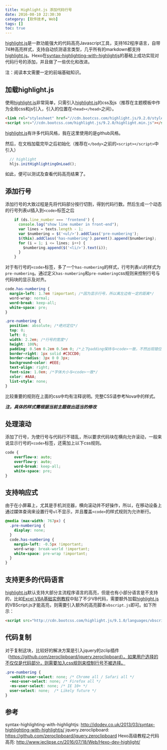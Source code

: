 ```yaml
---
title: Highlight.js 添加代码行号
date: 2016-08-10 22:30:30
category: [软件技术, Web]
tags: []
toc: true
---
```


[highlight.js]是一款功能强大的代码高亮Javascript工具，支持162程序语言，自带74种高亮样式，支持自动侦测语言类型，几乎所有的markdown都支持[highlight.js]。Hexo在[syntax-highlighting-with-highlightjs]的基础上成功实现对代码行号的添加，并且做了一些优化和改进。

注：阅读本文需要一定的前端基础知识。

## 加载highlight.js
使用[highlight.js]非常简单，只需引入[highlight.js]的css及js（推荐在主题模板中作为全局css和js引入，引入的位置在`<head></head>`之间）。

``` html
<link rel="stylesheet" href="//cdn.bootcss.com/highlight.js/9.2.0/styles/github.min.css">
<script src="//cdn.bootcss.com/highlight.js/9.2.0/highlight.min.js"></script>
```
[highlight.js]有许多代码风格，我在这里使用的是github风格。

然后，在文档加载完毕之后初始化（推荐在`</body>`之前的`<script></script>`中引入）

``` js hljs.js https://github.com/Jamling/hexo-theme-nova/blob/master/source/js/hljs.js#L3:L4
  // highlight
  hljs.initHighlightingOnLoad(); 
```

如此，便可以测试及查看代码高亮结果了。

## 添加行号
添加行号的大致过程是先将代码部分按行切割，得到代码行数。然后生成一个动态的行号列表ul插入到`<code>`标签之后

```js hljs.js https://github.com/Jamling/hexo-theme-nova/blob/master/source/js/hljs.js#L51:L59
    if (ds.line_number === 'frontend') {
      console.log("show line number in front-end");
      var lines = texts.length - 1;
      var $numbering = $('<ul/>').addClass('pre-numbering');
      $(this).addClass('has-numbering').parent().append($numbering);
      for (i = 1; i <= lines; i++) {
        $numbering.append($('<li/>').text(i));
      }
    }
```

对于有行号的`<code>`标签，多了一个`has-numbering`的样式，行号列表`ul`的样式为`pre-numbering`。通过定义`has-numbering`和`pre-numbering`css规则来控制行号与代码块的显示及对齐。

```css nova.scss https://github.com/Jamling/hexo-theme-nova/tree/master/source/css/bs/nova.scss
code.has-numbering {
  margin-left: 1.7em !important; /*因为显示行号，所以离左边有一定的距离*/
  word-wrap: normal; 
  word-break: keep-all;
  white-space: pre;
}

.pre-numbering {
  position: absolute; /*绝对定位*/
  top: 0;
  left: 0;
  width: 2.2em; /*行号的宽度*/
  height: 100%;
  padding: 0.5em 0.2em 0.5em 0; /*上下padding保持与<code>一致，不然出现错位*/
  border-right: 1px solid #C3CCD0;
  border-radius: 3px 0 0 3px;
  background-color: #EEE;
  text-align: right;
  font-size: 1.0em; /*字体大小与<code>一致*/
  color: #AAA;
  list-style: none;
}
```

比较重要的规则在上面的css中均有注释说明。完整CSS请参考Nova中的样式。

***注，具体的样式需根据当前主题做出适当的修改***

## 处理滚动

添加了行号，为使行号与代码行不错乱，所以要求代码块在横向允许滚动，一般来说显示行号的`<code>`标签，还需加上以下css规则。
```css
code {
    overflow-x: auto;
    overflow-y: auto;
    word-break: keep-all;
    white-space: pre;
}
```  

## 支持响应式
由于在小屏幕上，尤其是手机浏览器，横向滚动并不好操作，所以，在移动设备上通过媒体查询来设置行号`ul`不显示，并且覆盖`<code>`的样式规则为允许断行。

```css
@media (max-width: 767px) {
  .pre-numbering {
    display: none;
  }
  code.has-numbering {
    margin-left: -0.5px !important;
    word-wrap: break-world !important;
    white-space: pre-wrap !important;
  }
}
```

## 支持更多的代码语言

[highlight.js]默认支持大部分主流程序语言的高亮，但是也有小部分语言是不支持的，比如[Excel VBA基础实例教程]中贴了不少VB代码，需要额外加载[highlight.js]的VBScript.js才能高亮，则需要引入额外的高亮脚本`vbscript.js`即可。如下所示：

```html
<script src="http://cdn.bootcss.com/highlight.js/9.1.0/languages/vbscript.min.js" ></script>

```

## 代码复制
对于复制这块，比较好的解决方案是引入jquery的zclip插件（https://github.com/zeroclipboard/jquery.zeroclipboard）。如果用户选择的不仅仅是代码部分，则需要加入css规则来控制行号不被选择。

``` css
.pre-numbering {
  -webkit-user-select: none; /* Chrome all / Safari all */
  -moz-user-select: none; /* Firefox all */
  -ms-user-select: none; /* IE 10+ */
  user-select: none;  /* Likely future */ 
}
```

## 参考
syntax-highlighting-with-highlightjs: http://idodev.co.uk/2013/03/syntax-highlighting-with-highlightjs/
jquery.zeroclipboard: https://github.com/zeroclipboard/jquery.zeroclipboard
Hexo高级教程之代码高亮: http://www.ieclipse.cn/2016/07/18/Web/Hexo-dev-highlight/

[highlight.js]: https://highlightjs.org/
[hexo]: https://hexo.io
[Nova]: http://github.com/Jamling/hexo-theme-nova
[Excel VBA基础实例教程]: http://www.ieclipse.cn/2016/05/13/tech-vba-guide/
[syntax-highlighting-with-highlightjs]: http://idodev.co.uk/2013/03/syntax-highlighting-with-highlightjs/
